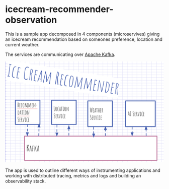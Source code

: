 # icecream-recommender-observation
This is a sample app decomposed in 4 components (microservives) giving an icecream recommendation based on someones preference, location and current weather. 

The services are communicating over [Apache Kafka](https://kafka.apache.org/). 

![architecture overview](/img/overview.png)


The app is used to outline different ways of instrumenting applications and working with distributed tracing, metrics and logs and building an observability stack. 

